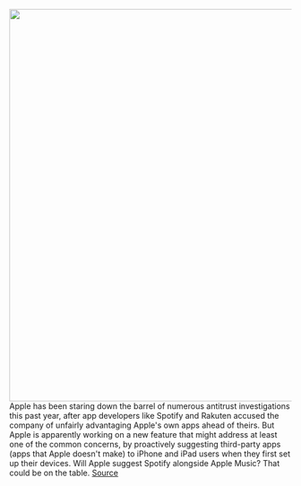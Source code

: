 <img src='https://cdn.vox-cdn.com/thumbor/22YIzeDXxprPJmz8zxHMQuBaLQs=/0x0:2040x1360/1200x800/filters:focal(857x517:1183x843)/cdn.vox-cdn.com/uploads/chorus_image/image/67781988/akrales_201017_4238_0143.0.0.jpg' width='700px' /><br/>
Apple has been staring down the barrel of numerous antitrust investigations this past year, after app developers like Spotify and Rakuten accused the company of unfairly advantaging Apple's own apps ahead of theirs. But Apple is apparently working on a new feature that might address at least one of the common concerns, by proactively suggesting third-party apps (apps that Apple doesn't make) to iPhone and iPad users when they first set up their devices. Will Apple suggest Spotify alongside Apple Music? That could be on the table.
<a href='https://www.theverge.com/2020/11/12/21563168/apple-antitrust-third-party-app-setup'> Source <a/>